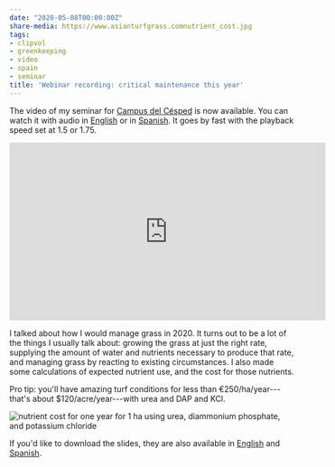 ```yaml
---
date: "2020-05-08T00:00:00Z"
share-media: https://www.asianturfgrass.comnutrient_cost.jpg
tags:
- clipvol
- greenkeeping
- video
- spain
- seminar
title: 'Webinar recording: critical maintenance this year'
---
```


The video of my seminar for [Campus del Césped](http://www.campusdelcesped.com/) is now available. You can watch it with audio in [English](https://youtu.be/lzZ-zzyMcE8) or in [Spanish](https://youtu.be/Vk6QbChBO_M). It goes by fast with the playback speed set at 1.5 or 1.75.

<iframe width="560" height="315" src="https://www.youtube.com/embed/lzZ-zzyMcE8" frameborder="0" allow="accelerometer; autoplay; encrypted-media; gyroscope; picture-in-picture" allowfullscreen></iframe>

I talked about how I would manage grass in 2020. It turns out to be a lot of the things I usually talk about: growing the grass at just the right rate, supplying the amount of water and nutrients necessary to produce that rate, and managing grass by reacting to existing circumstances. I also made some calculations of expected nutrient use, and the cost for those nutrients. 

Pro tip: you'll have amazing turf conditions for less than €250/ha/year---that's about $120/acre/year---with urea and DAP and KCl. 

![nutrient cost for one year for 1 ha using urea, diammonium phosphate, and potassium chloride](nutrient_cost.jpg)

If you'd like to download the slides, they are also available in [English](https://speakerdeck.com/micahwoods/critical-turfgrass-maintenance-in-2020) and [Spanish](https://speakerdeck.com/micahwoods/mantenimiento-critico-del-cesped-en-2020).
